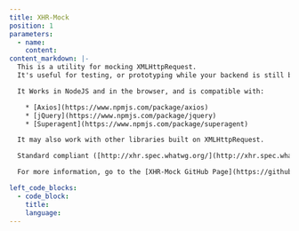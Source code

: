 ```yaml
---
title: XHR-Mock
position: 1
parameters:
  - name:
    content:
content_markdown: |-
  This is a utility for mocking XMLHttpRequest.
  It's useful for testing, or prototyping while your backend is still being built.

  It Works in NodeJS and in the browser, and is compatible with:

    * [Axios](https://www.npmjs.com/package/axios)
    * [jQuery](https://www.npmjs.com/package/jquery)
    * [Superagent](https://www.npmjs.com/package/superagent)

  It may also work with other libraries built on XMLHttpRequest.

  Standard compliant ([http://xhr.spec.whatwg.org/](http://xhr.spec.whatwg.org/)).

  For more information, go to the [XHR-Mock GitHub Page](https://github.com/jameslnewell/xhr-mock/tree/master/packages/xhr-mock)

left_code_blocks:
  - code_block:
    title:
    language:
---
```

